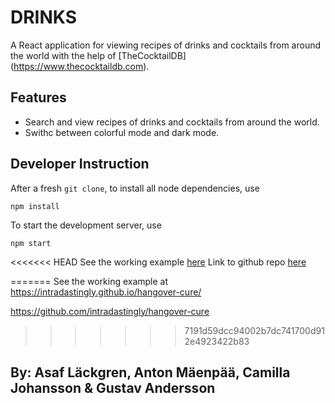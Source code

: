 # DRINKS </br>
A React application for viewing recipes of drinks and cocktails from around the world with the help of [TheCocktailDB] (https://www.thecocktaildb.com).

## Features
- Search and view recipes of drinks and cocktails from around the world.
- Swithc between colorful mode and dark mode.

## Developer Instruction
After a fresh `git clone`, to install all node dependencies, use
```shell
npm install
```
To start the development server, use
```shell
npm start
```

<<<<<<< HEAD
See the working example [here](https://intradastingly.github.io/HANGOVER-CURE/)
Link to github repo [here](https://github.com/intradastingly/HANGOVER-CURE)



=======
See the working example at https://intradastingly.github.io/hangover-cure/

https://github.com/intradastingly/hangover-cure

>>>>>>> 7191d59dcc94002b7dc741700d912e4923422b83
## By: Asaf Läckgren, Anton Mäenpää, Camilla Johansson & Gustav Andersson

